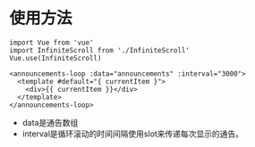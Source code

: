 # 使用方法
```
import Vue from 'vue'
import InfiniteScroll from './InfiniteScroll'
Vue.use(InfiniteScroll)
```
```
<announcements-loop :data="announcements" :interval="3000">
  <template #default="{ currentItem }">
    <div>{{ currentItem }}</div>
  </template>
</announcements-loop>
```

- data是通告数组
- interval是循环滚动的时间间隔使用slot来传递每次显示的通告。
